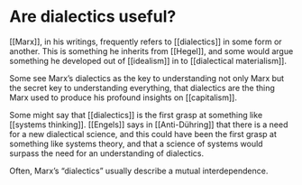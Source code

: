 # Are dialectics useful?

[[Marx]], in his writings, frequently refers to [[dialectics]] in some form or another. This is something he inherits from [[Hegel]], and some would argue something he developed out of [[idealism]] in to [[dialectical materialism]].

Some see Marx&rsquo;s dialectics as the key to understanding not only Marx but the secret key to understanding everything, that dialectics are the thing Marx used to produce his profound insights on [[capitalism]].

Some might say that [[dialectics]] is the first grasp at something like [[systems thinking]]. [[Engels]] says in [[Anti-Dühring]] that there is a need for a new dialectical science, and this could have been the first grasp at something like systems theory, and that a science of systems would surpass the need for an understanding of dialectics.

Often, Marx&rsquo;s &ldquo;dialectics&rdquo; usually describe a mutual interdependence.

